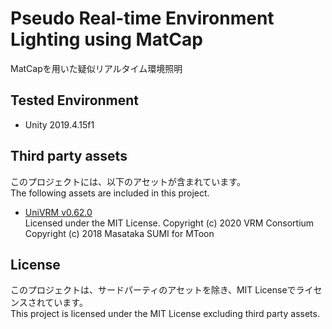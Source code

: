 # Pseudo Real-time Environment Lighting using MatCap

MatCapを用いた疑似リアルタイム環境照明

## Tested Environment
- Unity 2019.4.15f1

## Third party assets
このプロジェクトには、以下のアセットが含まれています。  
The following assets are included in this project.

- [UniVRM v0.62.0](https://github.com/vrm-c/UniVRM/releases/tag/v0.62.0)  
  Licensed under the MIT License.
  Copyright (c) 2020 VRM Consortium
  Copyright (c) 2018 Masataka SUMI for MToon

## License
このプロジェクトは、サードパーティのアセットを除き、MIT Licenseでライセンスされています。  
This project is licensed under the MIT License excluding third party assets.
